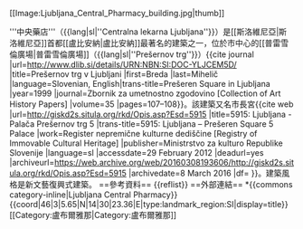 [[Image:Ljubljana_Central_Pharmacy_building.jpg|thumb]]

'''中央藥店'''（{{lang|sl|''Centralna lekarna Ljubljana''}}）是[[斯洛維尼亞|斯洛維尼亞]]首都[[盧比安納|盧比安納]]最著名的建築之一，位於市中心的[[普雷雪倫廣場|普雷雪倫廣場]]（{{lang|sl|''Prešernov trg''}}）<ref name="Mihelič1999">{{cite journal |url=http://www.dlib.si/details/URN:NBN:SI:DOC-YLJCEM5D/ |title=Prešernov trg v Ljubljani |first=Breda |last=Mihelič |language=Slovenian, English|trans-title=Prešeren Square in Ljubljana |year=1999 |journal=Zbornik za umetnostno zgodovino [Collection of Art History Papers] |volume=35 |pages=107–108}}</ref>。該建築又名市長宮<ref name="RKD5915">{{cite web |url=http://giskd2s.situla.org/rkd/Opis.asp?Esd=5915 |title=5915: Ljubljana - Palača Prešernov trg 5 |trans-title=5915: Ljubljana – Prešeren Square 5 Palace |work=Register nepremične kulturne dediščine [Registry of Immovable Cultural Heritage] |publisher=Ministrstvo za kulturo Republike Slovenije |language=sl |accessdate=29 February 2012 |deadurl=yes |archiveurl=https://web.archive.org/web/20160308193606/http://giskd2s.situla.org/rkd/Opis.asp?Esd=5915 |archivedate=8 March 2016 |df= }}</ref>。建築風格是新文藝復興式建築。
==參考資料==
{{reflist}}
==外部連結==
*{{commons category-inline|Ljubljana Central Pharmacy}}
{{coord|46|3|5.65|N|14|30|23.36|E|type:landmark_region:SI|display=title}}
[[Category:盧布爾雅那|Category:盧布爾雅那]]